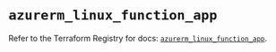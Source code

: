 # `azurerm_linux_function_app`

Refer to the Terraform Registry for docs: [`azurerm_linux_function_app`](https://registry.terraform.io/providers/hashicorp/azurerm/3.109.0/docs/resources/linux_function_app).
